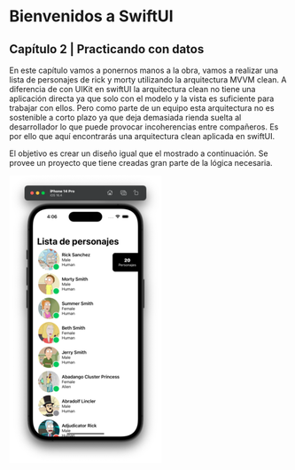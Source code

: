 # Bienvenidos a SwiftUI

## Capítulo 2 | Practicando con datos

En este capítulo vamos a ponernos manos a la obra, vamos a realizar una lista de personajes de rick y morty utilizando la arquitectura MVVM clean. A diferencia de con UIKit en swiftUI la arquitectura clean no tiene una aplicación directa ya que solo con el modelo y la vista es suficiente para trabajar con ellos. Pero como parte de un equipo esta arquitectura no es sostenible a corto plazo ya que deja demasiada rienda suelta al desarrollador lo que puede provocar incoherencias entre compañeros. Es por ello que aquí encontrarás una arquitectura clean aplicada en swiftUI.

El objetivo es crear un diseño igual que el mostrado a continuación. Se provee un proyecto que tiene creadas gran parte de la lógica necesaria.

![Rick and morty list](../README/screen2.png)